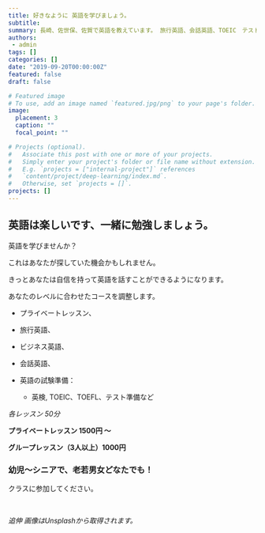 ```yaml
---
title: 好きなように 英語を学びましょう。
subtitle: 
summary: 長崎、佐世保、佐賀で英語を教えています。 旅行英語、会話英語、TOEIC　テスト準備など。
authors:
 - admin
tags: []
categories: []
date: "2019-09-20T00:00:00Z"
featured: false
draft: false

# Featured image
# To use, add an image named `featured.jpg/png` to your page's folder. 
image:
  placement: 3
  caption: ""
  focal_point: ""

# Projects (optional).
#   Associate this post with one or more of your projects.
#   Simply enter your project's folder or file name without extension.
#   E.g. `projects = ["internal-project"]` references 
#   `content/project/deep-learning/index.md`.
#   Otherwise, set `projects = []`.
projects: []
---
```



## 英語は楽しいです、一緒に勉強しましょう。

英語を学びませんか？

これはあなたが探していた機会かもしれません。

きっとあなたは自信を持って英語を話すことができるようになります。

あなたのレベルに合わせたコースを調整します。

 - プライベートレッスン、

 - 旅行英語、

 - ビジネス英語、

 - 会話英語、

 - 英語の試験準備：

     - 英検, TOEIC、TOEFL、テスト準備など


*各レッスン 50分*

**プライベートレッスン 1500円 〜**

**グループレッスン（3人以上）1000円**

### 幼児～シニアで、老若男女どなたでも！

クラスに参加してください。

</br>

*追伸 画像はUnsplashから取得されます。*
